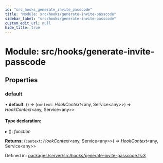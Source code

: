 ```yaml
---
id: "src_hooks_generate_invite_passcode"
title: "Module: src/hooks/generate-invite-passcode"
sidebar_label: "src/hooks/generate-invite-passcode"
custom_edit_url: null
hide_title: true
---
```


# Module: src/hooks/generate-invite-passcode

## Properties

### default

• **default**: () => (`context`: *HookContext*<any, Service<any\>\>) => *HookContext*<any, Service<any\>\>

#### Type declaration:

▸ (): *function*

**Returns:** (`context`: *HookContext*<any, Service<any\>\>) => *HookContext*<any, Service<any\>\>

Defined in: [packages/server/src/hooks/generate-invite-passcode.ts:3](https://github.com/xr3ngine/xr3ngine/blob/66a84a950/packages/server/src/hooks/generate-invite-passcode.ts#L3)

